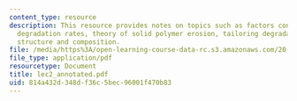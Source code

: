 ```yaml
---
content_type: resource
description: This resource provides notes on topics such as factors controlling polymer
  degradation rates, theory of solid polymer erosion, tailoring degradable polymer
  structure and composition.
file: /media/https%3A/open-learning-course-data-rc.s3.amazonaws.com/20-462j-molecular-principles-of-biomaterials-spring-2006/814a432d348df36c5bec96001f470b83_lec2_annotated.pdf
file_type: application/pdf
resourcetype: Document
title: lec2_annotated.pdf
uid: 814a432d-348d-f36c-5bec-96001f470b83
---
```

